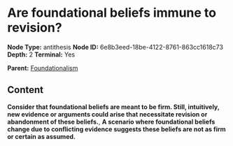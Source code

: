 # Are foundational beliefs immune to revision?

**Node Type:** antithesis
**Node ID:** 6e8b3eed-18be-4122-8761-863cc1618c73
**Depth:** 2
**Terminal:** Yes

**Parent:** [Foundationalism](foundationalism.md)

## Content

**Consider that foundational beliefs are meant to be firm. Still, intuitively, new evidence or arguments could arise that necessitate revision or abandonment of these beliefs.**, **A scenario where foundational beliefs change due to conflicting evidence suggests these beliefs are not as firm or certain as assumed.**

